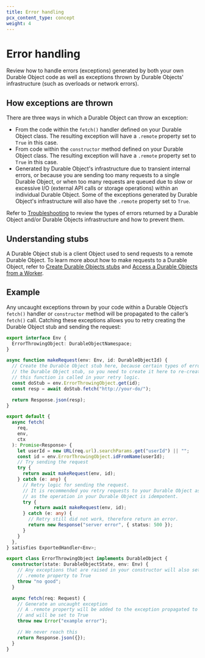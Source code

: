 ```yaml
---
title: Error handling
pcx_content_type: concept
weight: 4
---
```


# Error handling

Review how to handle errors (exceptions) generated by both your own Durable Object code as well as exceptions thrown by Durable Objects' infrastructure (such as overloads or network errors).

## How exceptions are thrown

There are three ways in which a Durable Object can throw an exception:

- From the code within the `fetch()` handler defined on your Durable Object class. The resulting exception will have a `.remote` property set to `True` in this case.
- From code within the `constructor` method defined on your Durable Object class. The resulting exception will have a `.remote` property set to `True` in this case.
- Generated by Durable Object's infrastructure due to transient internal errors, or because you are sending too many requests to a single Durable Object, or when too many requests are queued due to slow or excessive I/O (external API calls or storage operations) within an individual Durable Object.
Some of the exceptions generated by Durable Object's infrastructure will also have the `.remote` property set to `True`.

Refer to [Troubleshooting](/durable-objects/observability/troubleshooting/) to review the types of errors returned by a Durable Object and/or Durable Objects infrastructure and how to prevent them.

## Understanding stubs

A Durable Object stub is a client Object used to send requests to a remote Durable Object. To learn more about how to make requests to a Durable Object, refer to [Create Durable Objects stubs](/durable-objects/best-practices/create-durable-object-stubs-and-send-requests/) and [Access a Durable Objects from a Worker](/durable-objects/best-practices/access-durable-objects-from-a-worker/).

## Example

Any uncaught exceptions thrown by your code within a Durable Object’s `fetch()` handler or `constructor` method will be propagated to the caller’s `fetch()` call. Catching these exceptions allows you to retry creating the Durable Object stub and sending the request:

```ts
export interface Env {
  ErrorThrowingObject: DurableObjectNamespace;
}

async function makeRequest(env: Env, id: DurableObjectId) {
  // Create the Durable Object stub here, because certain types of errors will break
  // the Durable Object stub, so you need to create it here to re-create the stub when
  // this function is called in your retry logic.
  const doStub = env.ErrorThrowingObject.get(id);
  const resp = await doStub.fetch("http://your-do/");

  return Response.json(resp);
}

export default {
  async fetch(
    req,
    env,
    ctx
  ): Promise<Response> {
    let userId = new URL(req.url).searchParams.get("userId") || "";
    const id = env.ErrorThrowingObject.idFromName(userId);
    // Try sending the request
    try {
      return await makeRequest(env, id);
    } catch (e: any) {
      // Retry logic for sending the request.
      // It is recommended you retry requests to your Durable Object as long
      // as the operation in your Durable Object is idempotent.
      try {
	      return await makeRequest(env, id);
      } catch (e: any) {
        // Retry still did not work, therefore return an error.
        return new Response("server error", { status: 500 });
      }
    }
  },
} satisfies ExportedHandler<Env>;

export class ErrorThrowingObject implements DurableObject {
  constructor(state: DurableObjectState, env: Env) {
    // Any exceptions that are raised in your constructor will also set the
    // .remote property to True
    throw "no good";
  }

  async fetch(req: Request) {
    // Generate an uncaught exception
    // A .remote property will be added to the exception propagated to the caller
    // and will be set to True
    throw new Error("example error");

    // We never reach this
    return Response.json({});
  }
}
```
